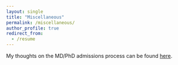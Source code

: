 ```yaml
---
layout: single
title: "Miscellaneous"
permalink: /miscellaneous/
author_profile: true
redirect_from:
  - /resume
---
```


My thoughts on the MD/PhD admissions process can be found [here](/miscellaneous/mdp-admissions/).
